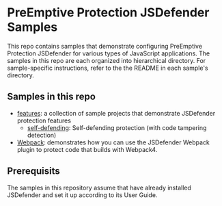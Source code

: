 # PreEmptive Protection JSDefender Samples

This repo contains samples that demonstrate configuring PreEmptive Protection JSDefender for various types of JavaScript applications. The samples in this repo are each organized into hierarchical directory. For sample-specific instructions, refer to the the README in each sample's directory.

## Samples in this repo

- [features](features): a collection of sample projects that demonstrate JSDefender protection features
    - [self-defending](features/self-defending): Self-defending protection (with code tampering detection)
- [Webpack](Webpack): demonstrates how you can use the JSDefender Webpack plugin to protect code that builds with Webpack4.

## Prerequisits

The samples in this repository assume that have already installed JSDefender and set it up according to its User Guide.